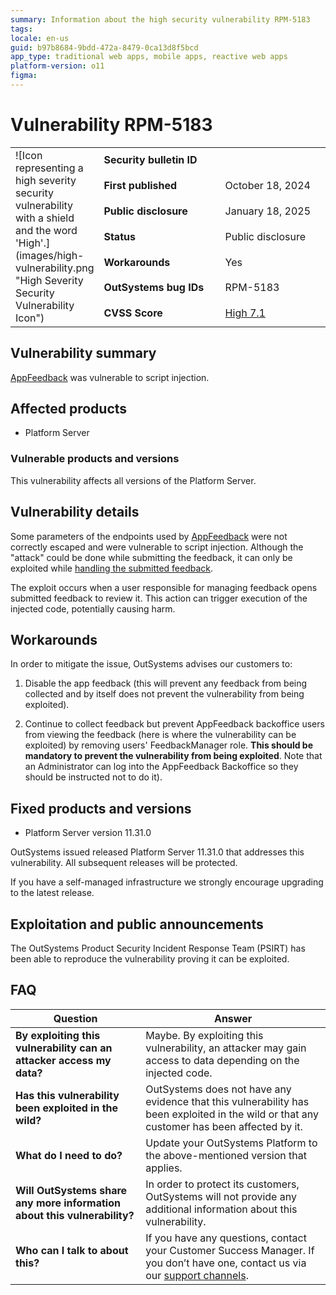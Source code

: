 ```yaml
---
summary: Information about the high security vulnerability RPM-5183
tags: 
locale: en-us
guid: b97b8684-9bdd-472a-8479-0ca13d8f5bcd
app_type: traditional web apps, mobile apps, reactive web apps
platform-version: o11
figma:
---
```



# Vulnerability RPM-5183


<table markdown="1">
<tr>
    <td style="width: 20%; vertical-align: middle" rowspan="7">![Icon representing a high severity security vulnerability with a shield and the word 'High'.](images/high-vulnerability.png "High Severity Security Vulnerability Icon")</td>
    <td><b>Security bulletin ID</b></td>
    <td>   </td>
</tr>
<tr>
    <td><b>First published</b></td>
    <td>October 18, 2024</td>
</tr>
<tr>
    <td><b>Public disclosure</b></td>
    <td>January 18, 2025</td>
</tr>
<tr>
    <td><b>Status</b></td>
    <td>Public disclosure</td>
</tr>
<tr>
    <td><b>Workarounds</b></td>
    <td>Yes</td>
</tr>
<tr>
    <td><b>OutSystems bug IDs</b></td>
    <td>RPM-5183</td>
</tr>
<tr>
    <td><b>CVSS Score</b></td>
    <td><a href="https://www.first.org/cvss/calculator/3.0#CVSS:3.0/AV:N/AC:L/PR:N/UI:R/S:U/C:H/I:L/A:N">High 7.1</a></td>
</tr>
</table>

## Vulnerability summary

[AppFeedback](https://www.outsystems.com/tk/redirect?g=7679b3a4-2a80-4ddf-9e85-e470c8af8428) was vulnerable to script injection.

## Affected products

* Platform Server

### Vulnerable products and versions

This vulnerability affects all versions of the Platform Server.

## Vulnerability details

Some parameters of the endpoints used by [AppFeedback](https://www.outsystems.com/tk/redirect?g=7679b3a4-2a80-4ddf-9e85-e470c8af8428) were not correctly escaped and were vulnerable to script injection. Although the "attack" could be done while submitting the feedback, it can only be exploited while [handling the submitted feedback](https://www.outsystems.com/tk/redirect?g=b8db2ed6-0551-41c8-b16d-3063670c0417).

The exploit occurs when a user responsible for managing feedback opens submitted feedback to review it. This action can trigger execution of the injected code, potentially causing harm.

## Workarounds

In order to mitigate the issue, OutSystems advises our customers to:

1. Disable the app feedback (this will prevent any feedback from being collected and by itself does not prevent the vulnerability from being exploited).

1. Continue to collect feedback but prevent AppFeedback backoffice users from viewing the feedback (here is where the vulnerability can be exploited) by removing users' FeedbackManager role. **This should be mandatory to prevent the vulnerability from being exploited**. Note that an Administrator can log into the AppFeedback Backoffice so they should be instructed not to do it).


## Fixed products and versions

* Platform Server version 11.31.0
  
OutSystems issued released Platform Server 11.31.0 that addresses this vulnerability. All subsequent releases will be protected. 

If you have a self-managed infrastructure we strongly encourage upgrading to the latest release.


## Exploitation and public announcements

The OutSystems Product Security Incident Response Team (PSIRT) has been able to reproduce the vulnerability proving it can be exploited.


## FAQ

| Question | Answer |
|---|---|
| **By exploiting this vulnerability can an attacker access my data?** | Maybe. By exploiting this vulnerability, an attacker may gain access to data depending on the injected code. |
| **Has this vulnerability been exploited in the wild?** | OutSystems does not have any evidence that this vulnerability has been exploited in the wild or that any customer has been affected by it. |
| **What do I need to do?** | Update your OutSystems Platform to the above-mentioned version that applies. |
| **Will OutSystems share any more information about this vulnerability?** | In order to protect its customers, OutSystems will not provide any additional information about this vulnerability. |
| **Who can I talk to about this?** | If you have any questions, contact your Customer Success Manager. If you don’t have one, contact us via our [support channels](https://www.outsystems.com/legal/success/contact-outsystems-technical-support/). |
